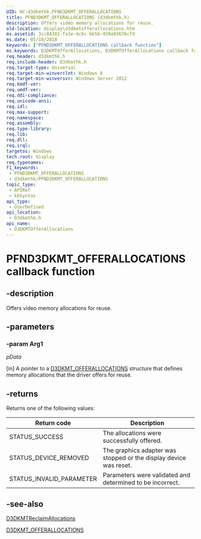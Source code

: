 ```yaml
---
UID: NC:d3dkmthk.PFND3DKMT_OFFERALLOCATIONS
title: PFND3DKMT_OFFERALLOCATIONS (d3dkmthk.h)
description: Offers video memory allocations for reuse.
old-location: display\d3dkmtofferallocations.htm
ms.assetid: 3cc84381-fa1e-4c6c-bb5b-459a93676cfd
ms.date: 05/10/2018
keywords: ["PFND3DKMT_OFFERALLOCATIONS callback function"]
ms.keywords: D3DKMTOfferAllocations, D3DKMTOfferAllocations callback function [Display Devices], PFND3DKMT_OFFERALLOCATIONS, PFND3DKMT_OFFERALLOCATIONS callback, d3dkmthk/D3DKMTOfferAllocations, display.d3dkmtofferallocations
req.header: d3dkmthk.h
req.include-header: D3dkmthk.h
req.target-type: Universal
req.target-min-winverclnt: Windows 8
req.target-min-winversvr: Windows Server 2012
req.kmdf-ver: 
req.umdf-ver: 
req.ddi-compliance: 
req.unicode-ansi: 
req.idl: 
req.max-support: 
req.namespace: 
req.assembly: 
req.type-library: 
req.lib: 
req.dll: 
req.irql: 
targetos: Windows
tech.root: display
req.typenames: 
f1_keywords:
 - PFND3DKMT_OFFERALLOCATIONS
 - d3dkmthk/PFND3DKMT_OFFERALLOCATIONS
topic_type:
 - APIRef
 - kbSyntax
api_type:
 - UserDefined
api_location:
 - D3dkmthk.h
api_name:
 - D3DKMTOfferAllocations
---
```


# PFND3DKMT_OFFERALLOCATIONS callback function


## -description

Offers video memory allocations for reuse.

## -parameters

### -param Arg1

*pData* 

[in] A pointer to a <a href="/windows-hardware/drivers/ddi/d3dkmthk/ns-d3dkmthk-_d3dkmt_offerallocations">D3DKMT_OFFERALLOCATIONS</a> structure that defines memory allocations that the driver offers for reuse.

## -returns

Returns one of the following values:

|Return code|Description|
|--- |--- |
|STATUS_SUCCESS|The allocations were successfully offered.|
|STATUS_DEVICE_REMOVED|The graphics adapter was stopped or the display device was reset.|
|STATUS_INVALID_PARAMETER|Parameters were validated and determined to be incorrect.|

## -see-also

<a href="/windows-hardware/drivers/ddi/d3dkmthk/nf-d3dkmthk-d3dkmtreclaimallocations">D3DKMTReclaimAllocations</a>



<a href="/windows-hardware/drivers/ddi/d3dkmthk/ns-d3dkmthk-_d3dkmt_offerallocations">D3DKMT_OFFERALLOCATIONS</a>